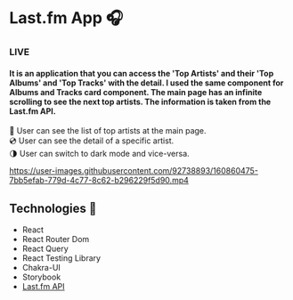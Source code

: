 # Last.fm App 🎧

### LIVE

#### It is an application that you can access the 'Top Artists' and their 'Top Albums' and 'Top Tracks' with the detail. I used the same component for Albums and Tracks card component. The main page has an infinite scrolling to see the next top artists. The information is taken from the Last.fm API. 


🎤 User can see the list of top artists at the main page.  
💿 User can see the detail of a specific artist.  
🌗 User can switch to dark mode and vice-versa.

https://user-images.githubusercontent.com/92738893/160860475-7bb5efab-779d-4c77-8c62-b296229f5d90.mp4

## Technologies 🚀
- React
- React Router Dom
- React Query
- React Testing Library
- Chakra-UI
- Storybook
- [Last.fm API](https://www.last.fm/tr/api)

